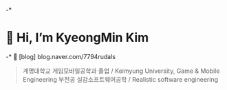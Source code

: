 -* <h1> 👋 Hi, I’m KyeongMin Kim </h1>
-* 👀 [blog] blog.naver.com/7794rudals

>계명대학교 게임모바일공학과 졸업 / Keimyung University, Game & Mobile Engineering
>부전공 실감소프트웨어공학 / Realistic software engineering
<!---
RuDaz7/RuDaz7 is a ✨ special ✨ repository because its `README.md` (this file) appears on your GitHub profile.
You can click the Preview link to take a look at your changes.
--->
